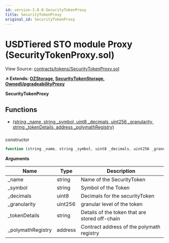 ```yaml
---
id: version-3.0.0-SecurityTokenProxy
title: SecurityTokenProxy
original_id: SecurityTokenProxy
---
```


# USDTiered STO module Proxy (SecurityTokenProxy.sol)

View Source: [contracts/tokens/SecurityTokenProxy.sol](../../../contracts/tokens/SecurityTokenProxy.sol)

**↗ Extends: [OZStorage](OZStorage.md), [SecurityTokenStorage](SecurityTokenStorage.md), [OwnedUpgradeabilityProxy](OwnedUpgradeabilityProxy.md)**

**SecurityTokenProxy**

## Functions

- [(string _name, string _symbol, uint8 _decimals, uint256 _granularity, string _tokenDetails, address _polymathRegistry)](#)

### 

constructor

```js
function (string _name, string _symbol, uint8 _decimals, uint256 _granularity, string _tokenDetails, address _polymathRegistry) public nonpayable
```

**Arguments**

| Name        | Type           | Description  |
| ------------- |------------- | -----|
| _name | string | Name of the SecurityToken | 
| _symbol | string | Symbol of the Token | 
| _decimals | uint8 | Decimals for the securityToken | 
| _granularity | uint256 | granular level of the token | 
| _tokenDetails | string | Details of the token that are stored off-chain | 
| _polymathRegistry | address | Contract address of the polymath registry | 

